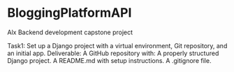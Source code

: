 # BloggingPlatformAPI
Alx Backend development capstone project

Task1:
Set up a Django project with a virtual environment, Git repository, and an initial app.
Deliverable:
A GitHub repository with:
A properly structured Django project.
A README.md with setup instructions.
A .gitignore file.

